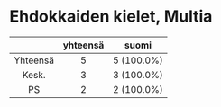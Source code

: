 # Ehdokkaiden kielet, Multia

| |yhteensä|suomi|
|:---:|:---:|:---:|
|Yhteensä|5|5 (100.0%)|
|Kesk.|3|3 (100.0%)|
|PS|2|2 (100.0%)|

